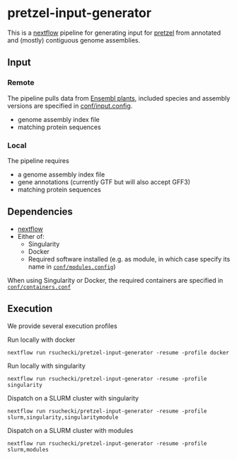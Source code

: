 # pretzel-input-generator

This is a [nextflow](https://www.nextflow.io) pipeline for generating input for [pretzel](https://github.com/plantinformatics/pretzel) from annotated and (mostly) contiguous genome assemblies. 

## Input



### Remote

The pipeline pulls data from [Ensembl plants](https://plants.ensembl.org/index.html), included species and assembly versions are specified in [conf/input.config](conf/input.config). 

* genome assembly index file 
* matching protein sequences 

### Local

The pipeline requires 

* a genome assembly index file
* gene annotations (currently GTF but will also accept GFF3)
* matching protein sequences

## Dependencies

* [nextflow](https://www.nextflow.io) 
* Either of:
  * Singularity
  * Docker
  * Required software installed (e.g. as module, in which case specify its name in [`conf/modules.config`](conf/modules.config)) 

When using Singularity or Docker, the required containers are specified in [`conf/containers.conf`](conf/containers.config)
 
<!-- [MMSeqs2](https://github.com/soedinglab/mmseqs2) -->


## Execution

We provide several execution profiles

Run locally with docker

```
nextflow run rsuchecki/pretzel-input-generator -resume -profile docker
```

Run locally with singularity

```
nextflow run rsuchecki/pretzel-input-generator -resume -profile singularity
```

Dispatch on a SLURM cluster with singularity

```
nextflow run rsuchecki/pretzel-input-generator -resume -profile slurm,singularity,singularitymodule
```

Dispatch on a SLURM cluster with modules

```
nextflow run rsuchecki/pretzel-input-generator -resume -profile slurm,modules
```